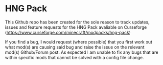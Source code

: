 # HNG Pack
This Github repo has been created for the sole reason to track updates, issues and feature requests for the HNG Pack avaliable on Curseforge (https://www.curseforge.com/minecraft/modpacks/hng-pack)

If you find a bug, I would request (where possible) that you first work out what mod(s) are causing said bug and raise the issue on the relevant mod(s) Github/Forum post. As expected I am unable to fix any bugs that are within specific mods that cannot be solved with a config file change.
